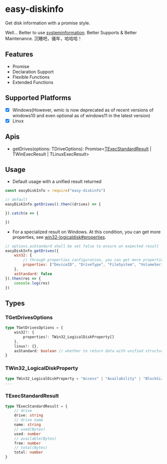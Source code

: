 # easy-diskinfo

Get disk information with a promise style.

Well... Better to use [systeminformation](https://www.npmjs.com/package/systeminformation). 
Better Supports & Better Maintenance.
沉睡吧，骚年，哈哈哈！

## Features

* Promise
* Declaration Support
* Flexible Functions
* Extended Functions

## Supported Platforms

- [x] Windows(However, wmic is now deprecated as of recent versions of windows10 and even optional as of windows11 in the latest version)
- [x] Linux

## Apis

* getDrives(options: TDriveOptions): Promise<[TExecStandardResult](#TExecStandardResult) | TWinExecResult | TLinuxExecResult>

## Usage

* Default usage with a unified result returned

```js
const easyDiskInfo = require("easy-diskinfo")

// default
easyDiskInfo.getDrives().then((drives) => {

}).catch(e => {

})
```

* For a specialized result on Windows. 
At this condition, you can get more properties, see [win32-logicaldisk#properties](https://learn.microsoft.com/en-us/windows/win32/cimwin32prov/win32-logicaldisk#properties).

```js
// options.asStandard shall be set false to ensure an expected result
easyDiskInfo.getDrives({
    win32: {
        // through properties configuration, you can get more properties beside default one like Caption,.etc
        properties: ["DeviceID", "DriveType", "FileSystem", "VolumeSerialNumber"]
    },
    asStandard: false
}).then(res => {
    console.log(res)
})
``` 

## Types

### TGetDrivesOptions

```ts
type TGetDrivesOptions = {
    win32?: {
        properties?: TWin32_LogicalDiskProperty[]
    },
    linux?: {},
    asStandard: boolean // whether to return data with unified structure
}
```

### TWin32_LogicalDiskProperty

```ts
type TWin32_LogicalDiskProperty = "Access" | "Availability" | "BlockSize" | "Caption" |
...
```

### TExecStandardResult

```ts
type TExecStandardResult = {
    // drive
    drive: string
    // drive name
    name: string
    // used(Bytes)
    used: number
    // available(Bytes)
    free: number
    // total(Bytes)
    total: number
}
```

